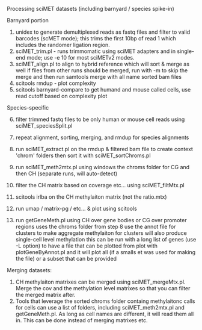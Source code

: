 Processing sciMET datasets (including barnyard / species spike-in)

Barnyard portion
1) unidex to generate demultiplexed reads as fastq files and filter to valid barcodes (scMET mode); this trims the first 10bp of
     read 1 which includes the randomer ligation region.
3) sciMET_trim.pl - runs trimmomatic using sciMET adapters and in single-end mode; use -e 10 for most sciMETv2 modes.
4) sciMET_align.pl to align to hybrid reference which will sort & merge as well
     if files from other runs should be merged, run with -m to skip the merge and then run samtools merge with all name sorted bam files
5) scitools rmdup - plot complexity
6) scitools barnyard-compare to get humand and mouse called cells, use read cutoff based on complexity plot

Species-specific

6) filter trimmed fastq files to be only human or mouse cell reads using sciMET_speciesSplit.pl
7) repeat alignment, sorting, merging, and rmdup for species alignments
8) run sciMET_extract.pl on the rmdup & filtered bam file to create context 'chrom' folders then sort it with sciMET_sortChroms.pl
9) run sciMET_meth2mtx.pl using windows the chroms folder for CG and then CH (separate runs, will auto-detect)
10) filter the CH matrix based on coverage etc... using sciMET_filtMtx.pl
11) scitools irlba on the CH methylaiton matrix (not the ratio.mtx)
12) run umap / matrix-pg / etc... & plot using scitools

13) run getGeneMeth.pl using CH over gene bodies or CG over promoter regions uses the chroms folder from step 8 use the annot
    file for clusters to make aggregate methylaiton for clusters will also produce single-cell level methylation
    this can be run with a long list of genes (use -L option) to have a file that can be plotted from
	plot with plotGeneByAnnot.pl and it will plot all (if a smalls et was used for making the file) or a subset that can be provided

Merging datasets:
1) CH methylaiton matrixes can be merged using sciMET_mergeMtx.pl. Merge the cov and the methylation level matrixes so that
   you can filter the merged matrix after.
2) Tools that leverage the sorted chroms folder containg methylaitonc calls for cells can use a list of folders, including
   sciMET_meth2mtx.pl and getGeneMeth.pl. As long as cell names are different, it will read them all in. This can be done
   instead of merging matrixes etc.